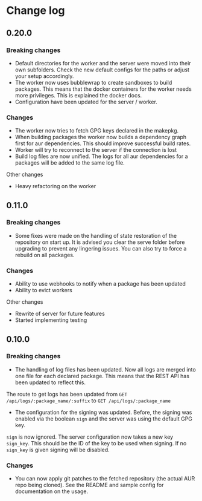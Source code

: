# Change log

## 0.20.0

### Breaking changes

- Default directories for the worker and the server were moved into their own subfolders. Check the new default configs for the paths or adjust your setup accordingly.
- The worker now uses bubblewrap to create sandboxes to build packages. This means that the docker containers for the worker needs more privileges. This is explained the docker docs.
- Configuration have been updated for the server / worker.

### Changes
- The worker now tries to fetch GPG keys declared in the makepkg.
- When building packages the worker now builds a dependency graph first for aur dependencies. This should improve successful build rates.
- Worker will try to reconnect to the server if the connection is lost
- Build log files are now unified. The logs for all aur dependencies for a packages will be added to the same log file.

Other changes
- Heavy refactoring on the worker

## 0.11.0

### Breaking changes
- Some fixes were made on the handling of state restoration of the repository on start up.
  It is advised you clear the serve folder before upgrading to prevent any lingering issues. You can also try to force a rebuild on all packages.

### Changes

- Ability to use webhooks to notify when a package has been updated
- Ability to evict workers

Other changes
- Rewrite of server for future features
- Started implementing testing

## 0.10.0

### Breaking changes

- The handling of log files has been updated. Now all logs are merged into one file for each declared package. 
This means that the REST API has been updated to reflect this.

The route to get logs has been updated from `GET /api/logs/:package_name/:suffix` to `GET /api/logs/:package_name`

- The configuration for the signing was updated. Before, the signing was enabled via the boolean `sign` and the server was using the default GPG key.

`sign` is now ignored.
The server configuration now takes a new key `sign_key`. This should be the ID of the key to be used when signing. If no `sign_key` is given signing will be disabled.

### Changes

- You can now apply git patches to the fetched repository (the actual AUR repo being cloned).
See the README and sample config for documentation on the usage.


